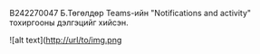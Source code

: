 B242270047 Б.Төгөлдөр 
Teams-ийн "Notifications and activity" тохиргооны дэлгэцийг хийсэн.

![alt text]([http://url/to/img.png](https://raw.githubusercontent.com/Tugu8/java_lab7/610384fc35bec853c4a1202c15c0e66502061212/img/zurag1.png)
